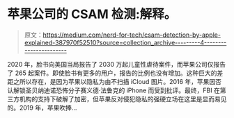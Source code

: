 # 苹果公司的 CSAM 检测:解释。

> 原文：<https://medium.com/nerd-for-tech/csam-detection-by-apple-explained-387970f52510?source=collection_archive---------4----------------------->

2020 年，脸书向美国当局报告了 2030 万起儿童性虐待案件，而苹果公司仅报告了 265 起案件。即使脸书有更多的用户，报告的比例也没有增加。这种巨大的差距之所以存在，是因为苹果以隐私为由不扫描 iCloud 图片。2016 年，苹果因否认解锁圣贝纳迪诺恐怖分子赛义德·法鲁克的 iPhone 而受到批评。最终，FBI 在第三方机构的支持下破解了加密，但苹果反对侵犯隐私的强硬立场在这里是显而易见的。2019 年，苹果吹捧…